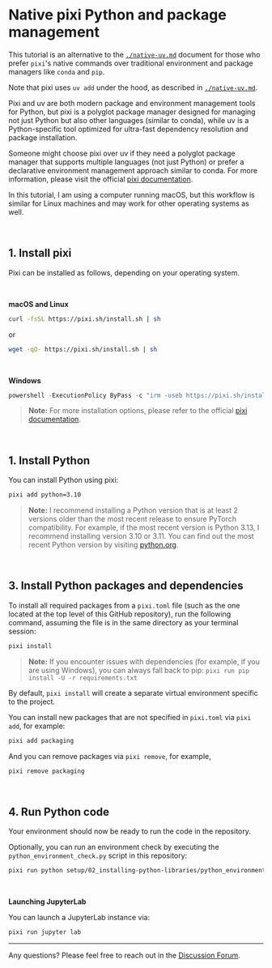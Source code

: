 # Native pixi Python and package management

This tutorial is an alternative to the [`./native-uv.md`](native-uv.md) document for those who prefer `pixi`'s native commands over traditional environment and package managers like `conda` and `pip`.

Note that pixi uses `uv add` under the hood, as described in [`./native-uv.md`](native-uv.md).

Pixi and uv are both modern package and environment management tools for Python, but pixi is a polyglot package manager designed for managing not just Python but also other languages (similar to conda), while uv is a Python-specific tool optimized for ultra-fast dependency resolution and package installation.

Someone might choose pixi over uv if they need a polyglot package manager that supports multiple languages (not just Python) or prefer a declarative environment management approach similar to conda. For more information, please visit the official [pixi documentation](https://pixi.sh/latest/).

In this tutorial, I am using a computer running macOS, but this workflow is similar for Linux machines and may work for other operating systems as well.

&nbsp;
## 1. Install pixi

Pixi can be installed as follows, depending on your operating system.

<br>

**macOS and Linux**

```bash
curl -fsSL https://pixi.sh/install.sh | sh
```

or

```bash
wget -qO- https://pixi.sh/install.sh | sh
```

<br>

**Windows**

```powershell
powershell -ExecutionPolicy ByPass -c "irm -useb https://pixi.sh/install.ps1 | iex"
```

> **Note:**
> For more installation options, please refer to the official [pixi documentation](https://pixi.sh/latest/).


&nbsp;
## 1. Install Python

You can install Python using pixi:

```bash
pixi add python=3.10
```

> **Note:**
> I recommend installing a Python version that is at least 2 versions older than the most recent release to ensure PyTorch compatibility. For example, if the most recent version is Python 3.13, I recommend installing version 3.10 or 3.11. You can find out the most recent Python version by visiting [python.org](https://www.python.org).

&nbsp;
## 3. Install Python packages and dependencies

To install all required packages from a `pixi.toml` file (such as the one located at the top level of this GitHub repository), run the following command, assuming the file is in the same directory as your terminal session:

```bash
pixi install
```

> **Note:**
> If you encounter issues with dependencies (for example, if you are using Windows), you can always fall back to pip: `pixi run pip install -U -r requirements.txt`

By default, `pixi install` will create a separate virtual environment specific to the project.

You can install new packages that are not specified in `pixi.toml` via `pixi add`, for example:

```bash
pixi add packaging
```

And you can remove packages via `pixi remove`, for example,

```bash
pixi remove packaging
```

&nbsp;
## 4. Run Python code

Your environment should now be ready to run the code in the repository.

Optionally, you can run an environment check by executing the `python_environment_check.py` script in this repository:

```bash
pixi run python setup/02_installing-python-libraries/python_environment_check.py
```

<br>

**Launching JupyterLab**

You can launch a JupyterLab instance via:

```bash
pixi run jupyter lab
```


---

Any questions? Please feel free to reach out in the [Discussion Forum](https://github.com/rasbt/LLMs-from-scratch/discussions).
